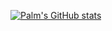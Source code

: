 [![Palm's GitHub stats](https://github-readme-stats.vercel.app/api?username=palmmc)](https://github.com/anuraghazra/github-readme-stats)
